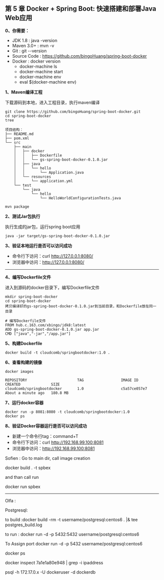 ## 第 5 章 Docker + Spring Boot: 快速搭建和部署Java Web应用

**0、你需要：**

* JDK 1.8 : java -version
* Maven 3.0+ : mvn -v
* Git : git --version
* Source Code : https://github.com/bingoHuang/spring-boot-docker
* Docker : docker version
    * docker-machine ls
    * docker-machine start
    * docker-machine env
    * eval $(docker-machine env)

**1、Maven编译工程**

下载源码到本地，进入工程目录，执行maven编译

    git clone https://github.com/bingoHuang/spring-boot-docker.git
    cd spring-boot-docker
    tree

```
项目结构：
├── README.md
├── pom.xml
└── src
    ├── main
    │   ├── docker
    │   │   ├── Dockerfile
    │   │   └── gs-spring-boot-docker-0.1.0.jar
    │   ├── java
    │   │   └── hello
    │   │       └── Application.java
    │   └── resources
    │       └── application.yml
    └── test
        └── java
            └── hello
                └── HelloWorldConfigurationTests.java
```

    mvn package

**2、测试Jar包执行**

执行生成的jar包，运行spring boot应用

    java -jar target/gs-spring-boot-docker-0.1.0.jar

**3、验证本地运行是否可以访问成功**

* 命令行下访问：curl http://127.0.0.1:8080/
* 浏览器中访问：http://127.0.0.1:8080/

---

**4、编写Dockerfile文件**

进入到源码的docker目录下，编写Dockerfile文件

    mkdir spring-boot-docker
    cd spring-boot-docker
    拷贝编译好的gs-spring-boot-docker-0.1.0.jar到当前目录，和Dockerfile放在同一目录

    # 编写Dockerfile文件
    FROM hub.c.163.com/xbingo/jdk8:latest
    ADD gs-spring-boot-docker-0.1.0.jar app.jar
    CMD ["java","-jar","/app.jar"]

**5、构建Dockerfile**

    docker build -t cloudcomb/springbootdocker:1.0 .

**6、查看构建的镜像**

    docker images

    REPOSITORY                       TAG                 IMAGE ID            CREATED              SIZE
    cloudcomb/springbootdocker       1.0                 c5a57ce057e7        About a minute ago   180.8 MB

**7、运行docker容器**

    docker run -p 8081:8080 -t cloudcomb/springbootdocker:1.0
    docker ps

**8、验证Docker容器运行是否可以访问成功**

* 新建一个命令行tag：command+T
* 命令行下访问：curl http://192.168.99.100:8081
* 浏览器中访问：http://192.168.99.100:8081


Sofien : Go to main dir, call image creation 

docker build . -t spbex

and than call run 

docker run spbex

___________________________
Olfa :

Postgresql:

to build :docker build -rm -t username/postgresql:centos6 . |& tee postgres_build.log

to run : docker run -d -p 5432:5432 username/postgresql:centos6

To Assign port docker run -d -p 5432 username/postgresql:centos6

docker ps

docker inspect 7a1e1a80e948 | grep -i ipaddress

psql -h 172.17.0.x -U dockeruser -d dockerdb
